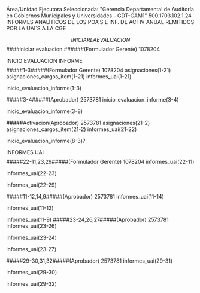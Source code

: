 Área/Unidad Ejecutora Seleccionada: "Gerencia Departamental de Auditoría en Gobiernos Municipales y Universidades - GDT-GAM1"
500.1703.102.1.24 	INFORMES ANALÍTICOS DE LOS POA'S E INF. DE ACTIV ANUAL REMITIDOS POR LA UAI´S A LA CGE

$$$$$$ INICIAR LA EVALUACION $$$$$$$$$$$$$$
####iniciar evaluacion ######(Formulador Gerente) 1078204

$$$$$$$$$$$$$$$$INICIO EVALUACION INFORME $$$$$$$$$$$$$$$$$$$$$$$$$$$$
#####1-3#####(Formulador Gerente) 1078204
asignaciones(1-21)
asignaciones_cargos_item(1-21)
informes_uai(1-21)

inicio_evaluacion_informe(1-3)

#####3-4#####(Aprobador) 2573781
inicio_evaluacion_informe(3-4)

inicio_evaluacion_informe(3-8)

#####Activacion(Aprobador) 2573781
asignaciones(21-2)
asignaciones_cargos_item(21-2)
informes_uai(21-22)

inicio_evaluacion_informe(8-3)?

$$$$$$$$$$$$$$$$$$$$INFORMES UAI$$$$$$$$$$$$$$$$$$$$$$$$$$$$$$$$$$$$
#####22-11,23,29#####(Formulador Gerente) 1078204
informes_uai(22-11)

informes_uai(22-23)

informes_uai(22-29)

#####11-12,14,9#####(Aprobador) 2573781
informes_uai(11-14)

informes_uai(11-12)

informes_uai(11-9)
#####23-24,26,27#####(Aprobador) 2573781
informes_uai(23-26)

informes_uai(23-24)

informes_uai(23-27)

#####29-30,31,32#####(Aprobador) 2573781
informes_uai(29-31)

informes_uai(29-30)

informes_uai(29-32)






